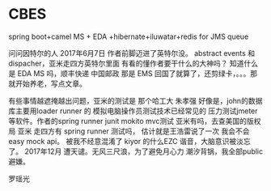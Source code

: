 # CBES
spring boot+camel MS + EDA +hibernate+iluwatar+redis for JMS queue



问问因特尔的人 2017年6月7日 作者前脚迈进了英特尔没。 abstract events 和 dispacher，亚米走四方英特尔里面 有看的懂作者要干什么的大神吗？
知道什么是 EDA MS 吗，顺丰快递 中国邮政 那是 EMS
回国了就算了，还剪绿卡，。。。那就开始养老，写点文章。

有些事情越遮掩越出问题，亚米的测试是 那个哈工大 朱孝强 好像是，john的数据库主要用loader runner 的 模拟电脑操作员测试技术已经常见的 压力测试jmeter等软件。作者的spring runner junit mokito mvc测试 亚米有吗，去查美国的版权局 亚米 走四方有 spring runner 测试吗， 估计就是王浩雷说了一次 我会不会 easy mock api。 被我不经意混淆了 kiyor 的什么EZC 谐音，大脑意识被淡忘了。   2017年12月 遭天谴。无风三尺浪，为了避免月心力 潮汐背锅，我全部public 避嫌。


罗瑶光
